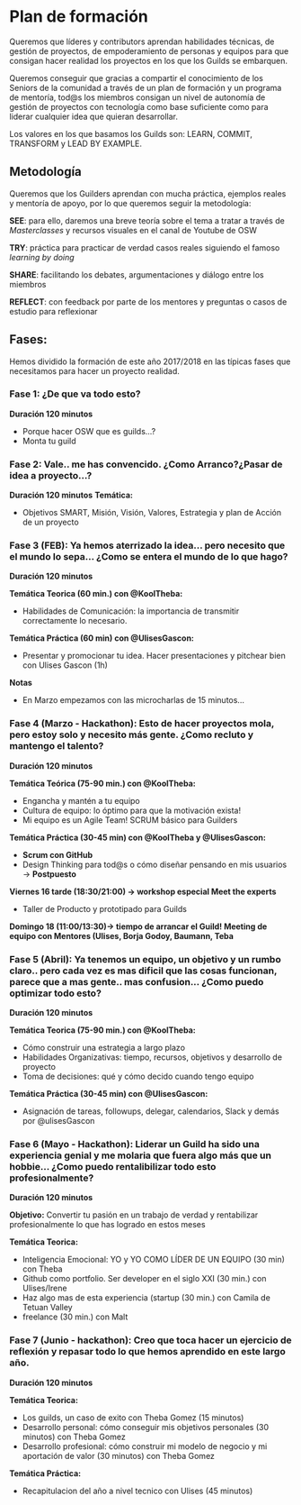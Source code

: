 # Plan de formación 
Queremos que líderes y contributors aprendan habilidades técnicas, de gestión de proyectos, de empoderamiento de personas y equipos para que consigan hacer realidad los proyectos en los que los Guilds se embarquen.

Queremos conseguir que gracias a compartir el conocimiento de los Seniors de la comunidad a través de un plan de formación y un programa de mentoría, tod@s los miembros consigan un nivel de autonomía de gestión de proyectos con tecnología como base suficiente como para liderar cualquier idea que quieran desarrollar. 

Los valores en los que basamos los Guilds son: LEARN, COMMIT, TRANSFORM y LEAD BY EXAMPLE. 

## Metodología 
Queremos que los Guilders aprendan con mucha práctica, ejemplos reales y mentoría de apoyo, por lo que queremos seguir la metodología: 

**SEE**: para ello, daremos una breve teoría sobre el tema a tratar a través de *Masterclasses* y recursos visuales en el canal de Youtube de OSW

**TRY**: práctica para practicar de verdad casos reales siguiendo el famoso *learning by doing* 

**SHARE**: facilitando los debates, argumentaciones y diálogo entre los miembros

**REFLECT**: con feedback por parte de los mentores y preguntas o casos de estudio para reflexionar

## Fases:
Hemos dividido la formación de este año 2017/2018 en las típicas fases que necesitamos para hacer un proyecto realidad.


### Fase 1: ¿De que va todo esto?
**Duración 120 minutos**

- Porque hacer OSW que es guilds...?
- Monta tu guild

### Fase 2: Vale.. me has convencido. ¿Como Arranco?¿Pasar de idea a proyecto...?
**Duración 120 minutos**
**Temática:**
- Objetivos SMART, Misión, Visión, Valores, Estrategia y plan de Acción de un proyecto


### Fase 3 (FEB): Ya hemos aterrizado la idea... pero necesito que el mundo lo sepa... ¿Como se entera el mundo de lo que hago?
**Duración 120 minutos**

**Temática Teorica (60 min.) con @KoolTheba:**
- Habilidades de Comunicación: la importancia de transmitir correctamente lo necesario.

**Temática Práctica (60 min) con @UlisesGascon:**
- Presentar y promocionar tu idea. Hacer presentaciones y pitchear bien con Ulises Gascon (1h)

**Notas**
- En Marzo empezamos con las microcharlas de 15 minutos...

### Fase 4 (Marzo - Hackathon): Esto de hacer proyectos mola, pero estoy solo y necesito más gente. ¿Como recluto y mantengo el talento?

**Duración 120 minutos**

**Temática Teórica (75-90 min.) con @KoolTheba:**
- Engancha y mantén a tu equipo
- Cultura de equipo: lo óptimo para que la motivación exista!
- Mi equipo es un Agile Team! SCRUM básico para Guilders 

**Temática Práctica (30-45 min) con @KoolTheba y @UlisesGascon:**
- **Scrum con GitHub**
- Design Thinking para tod@s o cómo diseñar pensando en mis usuarios -> **Postpuesto**

**Viernes 16 tarde (18:30/21:00) -> workshop especial Meet the experts**
- Taller de Producto y prototipado para Guilds

**Domingo 18 (11:00/13:30)-> tiempo de arrancar el Guild! Meeting de equipo con Mentores (Ulises, Borja Godoy, Baumann, Teba**

### Fase 5 (Abril): Ya tenemos un equipo, un objetivo y un rumbo claro.. pero cada vez es mas dificil que las cosas funcionan, parece que a mas gente..  mas confusion... ¿Como puedo optimizar todo esto?

**Duración 120 minutos**

**Temática Teorica (75-90 min.) con @KoolTheba:**
- Cómo construir una estrategia a largo plazo
- Habilidades Organizativas: tiempo, recursos, objetivos y desarrollo de proyecto
- Toma de decisiones: qué y cómo decido cuando tengo equipo

**Temática Práctica (30-45 min) con @UlisesGascon:**
- Asignación de tareas, followups, delegar, calendarios, Slack y demás por @ulisesGascon 

### Fase 6 (Mayo - Hackathon): Liderar un Guild ha sido una experiencia genial y me molaria que fuera algo más que un hobbie... ¿Como puedo rentalibilizar todo esto profesionalmente?

**Duración 120 minutos**

**Objetivo:** Convertir tu pasión en un trabajo de verdad y rentabilizar profesionalmente lo que has logrado en estos meses

**Temática Teorica:**
- Inteligencia Emocional: YO y YO COMO LÍDER DE UN EQUIPO (30 min) con Theba
- Github como portfolio. Ser developer en el siglo XXI (30 min.) con Ulises/Irene
- Haz algo mas de esta experiencia (startup (30 min.) con Camila de Tetuan Valley
- freelance (30 min.) con Malt

### Fase 7 (Junio - hackathon): Creo que toca hacer un ejercicio de reflexión y repasar todo lo que hemos aprendido en este largo año.

**Duración 120 minutos**

**Temática Teorica:**
- Los guilds, un caso de exito con Theba Gomez (15 minutos)
- Desarrollo personal: cómo conseguir mis objetivos personales (30 minutos) con Theba Gomez
- Desarrollo profesional: cómo construir mi modelo de negocio y mi aportación de valor (30 minutos) con Theba Gomez

**Temática Práctica:**
- Recapitulacion del año a nivel tecnico con Ulises (45 minutos)


